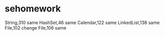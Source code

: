 # sehomework
String,310 same
HashSet,46 same
Calendar,122 same
LinkedList,138 same
File,102 change
File,106 same
